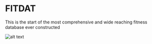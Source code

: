 # FITDAT
This is the start of the most comprehensive and wide reaching fitness database ever constructed

![alt text](http://url/to/img.png)